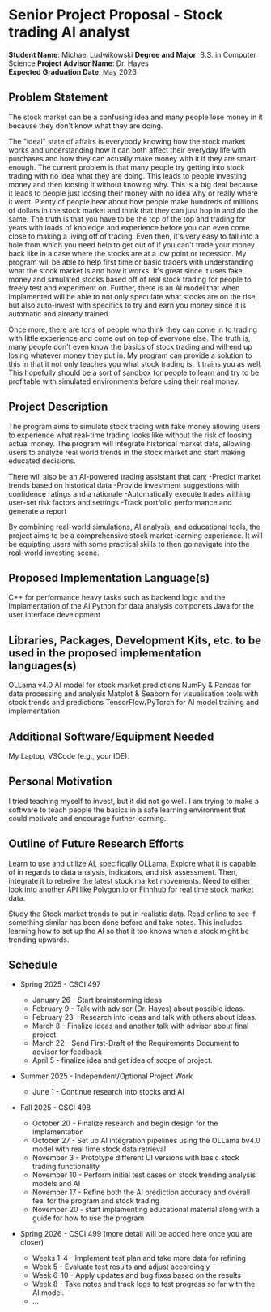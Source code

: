 Senior Project Proposal - Stock trading AI analyst
===================================================

**Student Name**: Michael Ludwikowski 
**Degree and Major**: B.S. in Computer Science
**Project Advisor Name**: Dr. Hayes  
**Expected Graduation Date**: May 2026 


Problem Statement
-----------------

The stock market can be a confusing idea and many people lose money in it because they don't know what they are doing.

The "ideal" state of affairs is everybody knowing how the stock market works and understanding how it can both affect their everyday life with purchases and how they can actually make money with it if they are smart enough. The current problem is that many people try getting into stock trading with no idea what they are doing. This leads to people investing money and then loosing it without knowing why. This is a big deal because it leads to people just loosing their money with no idea why or really where it went. Plenty of people hear about how people make hundreds of millions of dollars in the stock market and think that they can just hop in and do the same. The truth is that you have to be the top of the top and trading for years with loads of knoledge and experience before you can even come close to making a living off of trading. Even then, it's very easy to fall into a hole from which you need help to get out of if you can't trade your money back like in a case where the stocks are at a low point or recession. My program will be able to help first time or basic traders with understanding what the stock market is and how it works. It's great since it uses fake money and simulated stocks based off of real stock trading for people to freely test and experiment on. Further, there is an AI model that when implamented will be able to not only speculate what stocks are on the rise, but also auto-invest with specifics to try and earn you money since it is automatic and already trained. 

Once more, there are tons of people who think they can come in to trading with little experience and come out on top of everyone else. The truth is, many people don't even know the basics of stock trading and will end up losing whatever money they put in. My program can provide a solution to this in that it not only teaches you what stock trading is, it trains you as well. This hopefully should be a sort of sandbox for people to learn and try to be profitable with simulated environments before using their real money. 


Project Description
-------------------

The program aims to simulate stock trading with fake money allowing users to experience what real-time trading looks like without the risk of loosing actual money. The program will integrate historical market data, allowing users to analyze real world trends in the stock market and start making educated decisions.

There will also be an AI-powered trading assistant that can: 
    -Predict market trends based on historical data
    -Provide investment suggestions with confidence ratings and a rationale
    -Automatically execute trades withing user-set risk factors and settings
    -Track portfolio performance and generate a report 

By combining real-world simulations, AI analysis, and educational tools, the project aims to be a comprehensive stock market learning experience. It will be equipting users with some practical skills to then go navigate into the real-world investing scene.

Proposed Implementation Language(s) 
-----------------------------------

C++ for performance heavy tasks such as backend logic and the Implamentation of the AI
Python for data analysis componets
Java for the user interface development

Libraries, Packages, Development Kits, etc. to be used in the proposed implementation languages(s)
--------------------------------------------------------------------------------------------------

OLLama v4.0 AI model for stock market predictions
NumPy & Pandas for data processing and analysis
Matplot & Seaborn for visualisation tools with stock trends and predictions
TensorFlow/PyTorch for AI model training and implementation


Additional Software/Equipment Needed
------------------------------------

My Laptop, VSCode (e.g., your IDE).

Personal Motivation
-------------------

I tried teaching myself to invest, but it did not go well. I am trying to make a software to teach people the basics in a safe learning environment that could
motivate and encourage further learning. 

Outline of Future Research Efforts
----------------------------------

Learn to use and utilize AI, specifically OLLama. Explore what it is capable of in regards to data analysis, indicators, and risk assessment. Then, integrate it to retreive the latest stock market movements. Need to either look into another API like Polygon.io or Finnhub for real time stock market data. 

Study the Stock market trends to put in realistic data. Read online to see if something similar has been done before and take notes. This includes learning how to set up the AI so that it too knows when a stock might be trending upwards. 

Schedule
--------

*   Spring 2025 - CSCI 497
    -   January 26 - Start brainstorming ideas    
    -   February 9 - Talk with advisor (Dr. Hayes) about possible ideas.
    -   February 23 - Research into ideas and talk with others about ideas.
    -   March 8 - Finalize ideas and another talk with advisor about final project
    -   March 22 - Send First-Draft of the Requirements Document to advisor for feedback
    -   April 5 - finalize idea and get idea of scope of project.

*   Summer 2025 - Independent/Optional Project Work
    -   June 1 - Continue research into stocks and AI

*   Fall 2025 - CSCI 498
    -   October 20 - Finalize research and begin design for the implamentation
    -   October 27 - Set up AI integration pipelines using the OLLama bv4.0 model with real time stock data retrieval
    -   November 3 - Prototype different UI versions with basic stock trading functionality
    -   November 10 - Perform initial test cases on stock trending analysis models and AI
    -   November 17 - Refine both the AI prediction accuracy and overall feel for the program and stock trading
    -   November 20 - start implamenting educational material along with a guide for how to use the program

*   Spring 2026 - CSCI 499 (more detail will be added here once you are closer)
    -   Weeks 1-4 - Implement test plan and take more data for refining
    -   Week 5 - Evaluate test results and adjust accordingly
    -   Week 6-10 - Apply updates and bug fixes based on the results
    -   Week 8 - Take notes and track logs to test progress so far with the AI model.
    -   ...


